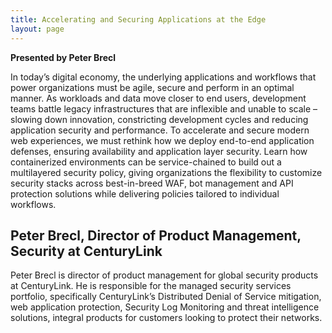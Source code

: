 ```yaml
---
title: Accelerating and Securing Applications at the Edge
layout: page
---
```


**Presented by Peter Brecl**

In today’s digital economy, the underlying applications and workflows that power organizations must be agile, secure and perform in an optimal manner. As workloads and data move closer to end users, development teams battle legacy infrastructures that are inflexible and unable to scale – slowing down innovation, constricting development cycles and reducing application security and performance. To accelerate and secure modern web experiences, we must rethink how we deploy end-to-end application defenses, ensuring availability and application layer security. Learn how containerized environments can be service-chained to build out a multilayered security policy, giving organizations the flexibility to customize security stacks across best-in-breed WAF, bot management and API protection solutions while delivering policies tailored to individual workflows.

## Peter Brecl, Director of Product Management, Security at CenturyLink

Peter Brecl is director of product management for global security products at CenturyLink. He is responsible for the managed security services portfolio, specifically CenturyLink’s Distributed Denial of Service mitigation, web application protection, Security Log Monitoring and threat intelligence solutions, integral products for customers looking to protect their networks.